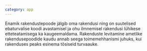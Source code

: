 ```yaml
---
category: app
---
```

Enamik rakendustepoode jälgib oma rakendusi ning on suutelised ebaturvalise
koodi avastamisel ja ohu ilmnemisel rakendusi lühikese etteteatamisega ka
kaugeemaldama. Rakenduste levitamine ametlike rakendusepoodide kaudu annab seega
toimemehhanismi juhuks, kui rakenduses peaks esinema tõsiseid turvaauke.
